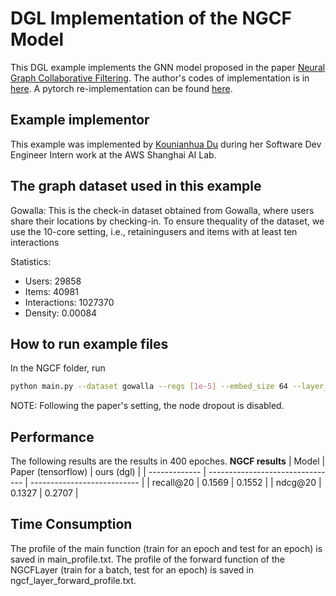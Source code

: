 # DGL Implementation of the NGCF Model

This DGL example implements the GNN model proposed in the paper [Neural Graph Collaborative Filtering](https://arxiv.org/abs/1905.08108). 
The author's codes of implementation is in [here](https://github.com/xiangwang1223/neural_graph_collaborative_filtering). A pytorch re-implementation can be found [here](https://github.com/huangtinglin/NGCF-PyTorch).

Example implementor
----------------------
This example was implemented by [Kounianhua Du](https://github.com/KounianhuaDu) during her Software Dev Engineer Intern work at the AWS Shanghai AI Lab.


The graph dataset used in this example 
---------------------------------------
Gowalla: This is the check-in dataset obtained from Gowalla, where users share their locations by checking-in. To ensure thequality of the dataset, we use the 10-core setting, i.e., retainingusers and items with at least ten interactions

Statistics:
- Users: 29858
- Items: 40981
- Interactions: 1027370
- Density: 0.00084


How to run example files
--------------------------------
In the NGCF folder, run

```bash
python main.py --dataset gowalla --regs [1e-5] --embed_size 64 --layer_size [64,64,64] --lr 0.0001 --save_flag 1 --batch_size 1024 --epoch 400 --verbose 1 --mess_dropout [0.1,0.1,0.1] --gpu 0 
```

NOTE: Following the paper's setting, the node dropout is disabled.


Performance
-------------------------
The following results are the results in 400 epoches.
**NGCF results**
| Model         | Paper (tensorflow)               | ours (dgl)                  |
| ------------- | -------------------------------- | --------------------------- |
| recall@20     | 0.1569                           | 0.1552                      |
| ndcg@20       | 0.1327                           | 0.2707                      |


Time Consumption
-------------------------
The profile of the main function (train for an epoch and test for an epoch) is saved in main_profile.txt. The profile of the forward function of the NGCFLayer (train for a batch, test for an epoch) is saved in ngcf_layer_forward_profile.txt.